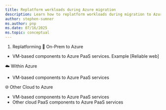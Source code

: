 ```yaml
---
title: Replatform workloads during Azure migration
description: Learn how to replatform workloads during migration to Azure using a comprehensive framework that modernizes your hosting environment with minimal code changes through Azure PaaS services.
author: stephen-sumner
ms.author: pnp
ms.date: 07/16/2025
ms.topic: conceptual
---
```


1. Replatforming
🏢 On-Prem to Azure
- VM-based components to Azure PaaS services. Example [Reliable web]

☁️ Within Azure
- VM-based components to Azure PaaS services

🌐 Other Cloud to Azure
- VM-based components to Azure PaaS services
- Other cloud PaaS components to Azure PaaS services